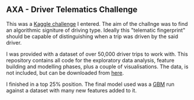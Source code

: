 ## AXA - Driver Telematics Challenge

This was a [Kaggle challenge](https://www.kaggle.com/c/axa-driver-telematics-analysis) I entered. The aim of the challnge was to find an algorithmic signiture of driving type. Ideally this "telematic fingerprint" should be capable of distinguishing when a trip was driven by the said driver. 

I was provided with a dataset of over 50,000 driver trips to work with. This repository contains all code for the exploratory data analysis, feature building and modelling phases, plus a couple of visualisations. The data, is not included, but can be downloaded from [here](https://www.kaggle.com/c/axa-driver-telematics-analysis/data).

I finished in a top 25% position. The final model used was a [GBM](https://en.wikipedia.org/wiki/Gradient_boosting) run against a dataset with many new features added to it. 
